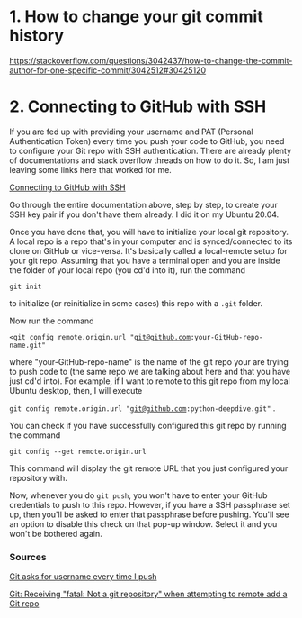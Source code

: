 # 1. How to change your git commit history #
  https://stackoverflow.com/questions/3042437/how-to-change-the-commit-author-for-one-specific-commit/3042512#30425120

# 2. Connecting to GitHub with SSH #

   If you are fed up with providing your username and PAT (Personal Authentication Token) every time you push your code to GitHub, you need to configure your Git      repo with SSH authentication. There are already plenty of documentations and stack overflow threads on how to do it. So, I am just leaving some links here that      worked for me.
   
   [Connecting to GitHub with SSH](https://docs.github.com/en/authentication/connecting-to-github-with-ssh)
   
   Go through the entire documentation above, step by step, to create your SSH key pair if you don't have them already. I did it on my Ubuntu 20.04.
   
   Once you have done that, you will have to initialize your local git repository. A local repo is a repo that's in your computer and is synced/connected to its        clone on GitHub or vice-versa. It's basically called a local-remote setup for your git repo. Assuming that you have a terminal open and you are inside the folder    of your local repo (you cd'd into it), run the command 
   
   <code>git init</code> 
   
   to initialize (or reinitialize in some cases) this repo with a <code>.git</code> folder.
   
   Now run the command 
   
   <code><git config remote.origin.url "git@github.com:your-GitHub-repo-name.git"</code> 
  
  where "your-GitHub-repo-name" is the name of the git repo your are trying to push code to (the same repo we are talking about here and that you have just cd'd       into). For example, if I want to remote to this git repo from my local Ubuntu desktop, then, I will execute 
  
  <code>git config remote.origin.url "git@github.com:python-deepdive.git"</code> .
  
  You can check if you have successfully configured this git repo by running the command
  
  <code>git config --get remote.origin.url</code>
  
  This command will display the git remote URL that you just configured your repository with.
  
  Now, whenever you do <code>git push</code>, you won't have to enter your GitHub credentials to push to this repo. However, if you have a SSH passphrase set up,   then you'll be asked to enter that passphrase before pushing. You'll see an option to disable this check on that pop-up window. Select it and you won't be         bothered again.
  
  ### Sources ###
  [Git asks for username every time I push](https://stackoverflow.com/a/34957424)
  
  [Git: Receiving "fatal: Not a git repository" when attempting to remote add a Git repo](https://stackoverflow.com/a/4630763)
  
